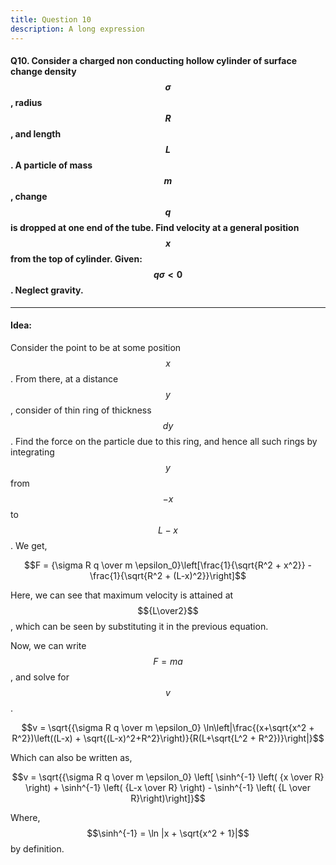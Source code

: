 ```yaml
--- 
title: Question 10
description: A long expression
---
```


<script src="https://cdn.mathjax.org/mathjax/latest/MathJax.js?config=TeX-AMS-MML_HTMLorMML" type="text/javascript"></script>

#### Q10. Consider a charged non conducting hollow cylinder of surface change density $$\sigma$$, radius $$R$$, and length $$L$$. A particle of mass $$m$$, change $$q$$ is dropped at one end of the tube. Find velocity at a general position $$x$$ from the top of cylinder. Given: $$q\sigma < 0$$. Neglect gravity.

----

#### Idea:
Consider the point to be at some position $$x$$. From there, at a distance $$y$$, consider of thin ring of thickness $$dy$$. Find the force on the particle due to this ring, and hence all such rings by integrating $$y$$ from $$-x$$ to $$L-x$$. We get,

$$F = {\sigma R q \over m \epsilon_0}\left[\frac{1}{\sqrt{R^2 + x^2}} - \frac{1}{\sqrt{R^2 + (L-x)^2}}\right]$$

Here, we can see that maximum velocity is attained at $${L\over2}$$, which can be seen by substituting it in the previous equation.

Now, we can write $$F = ma$$, and solve for $$v$$.

$$v = \sqrt{{\sigma R q \over m \epsilon_0} \ln\left|\frac{(x+\sqrt{x^2 + R^2})\left((L-x) + \sqrt{(L-x)^2+R^2}\right)}{R(L+\sqrt{L^2 + R^2})}\right|}$$

Which can also be written as, 

$$v =  \sqrt{{\sigma R q \over m \epsilon_0} \left[ \sinh^{-1} \left( {x \over R} \right) + \sinh^{-1} \left( {L-x \over R} \right) - \sinh^{-1} \left( {L \over R}\right)\right]}$$

Where, $$\sinh^{-1} = \ln |x + \sqrt{x^2 + 1}|$$ by definition.
